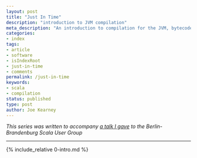 ```yaml
---
layout: post
title: "Just In Time"
description: "introduction to JVM compilation"
meta_description: "An introduction to compilation for the JVM, bytecode and JIT compilation, and benchmarking with JMH"
categories:
- index
tags:
- article
- software
- isIndexRoot
- just-in-time
- comments
permalink: /just-in-time
keywords:
- scala
- compilation
status: published
type: post
author: Joe Kearney
---
```


_This series was written to accompany [a talk I gave](http://www.meetup.com/Scala-Berlin-Brandenburg/events/228703195) to the Berlin-Brandenburg Scala User Group_

***

{% include_relative 0-intro.md %}
